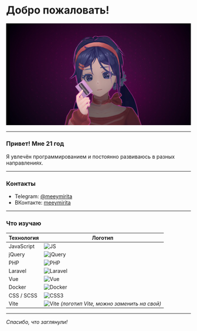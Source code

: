 # Добро пожаловать!

![Mita](https://github.com/meeymirita/meeymirita/blob/main/images/me.png?raw=true)

---

### Привет! Мне **21 год**

Я увлечён программированием и постоянно развиваюсь в разных направлениях.

---

### Контакты

- Telegram: [@meeymirita](https://t.me/meeymirita)  
- ВКонтакте: [meeymirita](https://vk.com/meeymirita)  

---

### Что изучаю

| Технология | Логотип                              |
|------------|------------------------------------|
| JavaScript | ![JS](https://cdn.jsdelivr.net/gh/devicons/devicon/icons/javascript/javascript-original.svg)   |
| jQuery     | ![jQuery](https://cdn.jsdelivr.net/gh/devicons/devicon/icons/jquery/jquery-original.svg)         |
| PHP        | ![PHP](https://cdn.jsdelivr.net/gh/devicons/devicon/icons/php/php-original.svg)                   |
| Laravel    | ![Laravel](https://cdn.jsdelivr.net/gh/devicons/devicon/icons/laravel/laravel-plain.svg)         |
| Vue        | ![Vue](https://cdn.jsdelivr.net/gh/devicons/devicon/icons/vuejs/vuejs-original.svg)              |
| Docker     | ![Docker](https://cdn.jsdelivr.net/gh/devicons/devicon/icons/docker/docker-original.svg)         |
| CSS / SCSS | ![CSS3](https://cdn.jsdelivr.net/gh/devicons/devicon/icons/css3/css3-original.svg)                |
| Vite       | ![Vite](https://vitejs.dev/logo.svg) *(логотип Vite, можно заменить на свой)*                     |

---

*Спасибо, что заглянули!*
